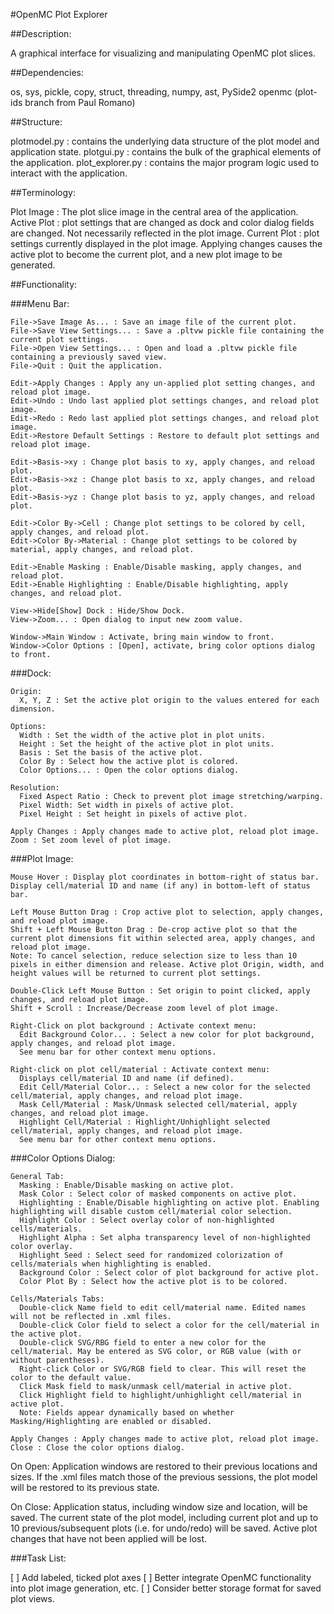 #OpenMC Plot Explorer

##Description:

  A graphical interface for visualizing and manipulating OpenMC plot slices.

##Dependencies:

  os, sys, pickle, copy, struct, threading, numpy, ast, PySide2
  openmc (plot-ids branch from Paul Romano)

##Structure:

  plotmodel.py : contains the underlying data structure of the plot model and application state.
  plotgui.py : contains the bulk of the graphical elements of the application.
  plot_explorer.py : contains the major program logic used to interact with the application.

##Terminology:

  Plot Image : The plot slice image in the central area of the application.
  Active Plot : plot settings that are changed as dock and color dialog fields are changed.  Not necessarily reflected in the plot image.
  Current Plot : plot settings currently displayed in the plot image.
  Applying changes causes the active plot to become the current plot, and a new plot image to be generated.

##Functionality:

  ###Menu Bar:

    File->Save Image As... : Save an image file of the current plot.
    File->Save View Settings... : Save a .pltvw pickle file containing the current plot settings.
    File->Open View Settings... : Open and load a .pltvw pickle file containing a previously saved view.
    File->Quit : Quit the application.

    Edit->Apply Changes : Apply any un-applied plot setting changes, and reload plot image.
    Edit->Undo : Undo last applied plot settings changes, and reload plot image.
    Edit->Redo : Redo last applied plot settings changes, and reload plot image.
    Edit->Restore Default Settings : Restore to default plot settings and reload plot image.

    Edit->Basis->xy : Change plot basis to xy, apply changes, and reload plot.
    Edit->Basis->xz : Change plot basis to xz, apply changes, and reload plot.
    Edit->Basis->yz : Change plot basis to yz, apply changes, and reload plot.

    Edit->Color By->Cell : Change plot settings to be colored by cell, apply changes, and reload plot.
    Edit->Color By->Material : Change plot settings to be colored by material, apply changes, and reload plot.

    Edit->Enable Masking : Enable/Disable masking, apply changes, and reload plot.
    Edit->Enable Highlighting : Enable/Disable highlighting, apply changes, and reload plot.

    View->Hide[Show] Dock : Hide/Show Dock.
    View->Zoom... : Open dialog to input new zoom value.

    Window->Main Window : Activate, bring main window to front.
    Window->Color Options : [Open], activate, bring color options dialog to front.

  ###Dock:

    Origin:
      X, Y, Z : Set the active plot origin to the values entered for each dimension.

    Options:
      Width : Set the width of the active plot in plot units.
      Height : Set the height of the active plot in plot units.
      Basis : Set the basis of the active plot.
      Color By : Select how the active plot is colored.
      Color Options... : Open the color options dialog.

    Resolution:
      Fixed Aspect Ratio : Check to prevent plot image stretching/warping.
      Pixel Width: Set width in pixels of active plot.
      Pixel Height : Set height in pixels of active plot.

    Apply Changes : Apply changes made to active plot, reload plot image.
    Zoom : Set zoom level of plot image.

  ###Plot Image:

    Mouse Hover : Display plot coordinates in bottom-right of status bar.  Display cell/material ID and name (if any) in bottom-left of status bar.

    Left Mouse Button Drag : Crop active plot to selection, apply changes, and reload plot image.
    Shift + Left Mouse Button Drag : De-crop active plot so that the current plot dimensions fit within selected area, apply changes, and reload plot image.
    Note: To cancel selection, reduce selection size to less than 10 pixels in either dimension and release. Active plot Origin, width, and height values will be returned to current plot settings.

    Double-Click Left Mouse Button : Set origin to point clicked, apply changes, and reload plot image.
    Shift + Scroll : Increase/Decrease zoom level of plot image.

    Right-Click on plot background : Activate context menu:
      Edit Background Color... : Select a new color for plot background, apply changes, and reload plot image.
      See menu bar for other context menu options.

    Right-click on plot cell/material : Activate context menu:
      Displays cell/material ID and name (if defined).
      Edit Cell/Material Color... : Select a new color for the selected cell/material, apply changes, and reload plot image.
      Mask Cell/Material : Mask/Unmask selected cell/material, apply changes, and reload plot image.
      Highlight Cell/Material : Highlight/Unhighlight selected cell/material, apply changes, and reload plot image.
      See menu bar for other context menu options.

  ###Color Options Dialog:

    General Tab:
      Masking : Enable/Disable masking on active plot.
      Mask Color : Select color of masked components on active plot.
      Highlighting : Enable/Disable highlighting on active plot. Enabling highlighting will disable custom cell/material color selection.
      Highlight Color : Select overlay color of non-highlighted cells/materials.
      Highlight Alpha : Set alpha transparency level of non-highlighted color overlay.
      Highlight Seed : Select seed for randomized colorization of cells/materials when highlighting is enabled.
      Background Color : Select color of plot background for active plot.
      Color Plot By : Select how the active plot is to be colored.

    Cells/Materials Tabs:
      Double-click Name field to edit cell/material name. Edited names will not be reflected in .xml files.
      Double-click Color field to select a color for the cell/material in the active plot.
      Double-click SVG/RBG field to enter a new color for the cell/material. May be entered as SVG color, or RGB value (with or without parentheses).
      Right-click Color or SVG/RGB field to clear. This will reset the color to the default value.
      Click Mask field to mask/unmask cell/material in active plot.
      Click Highlight field to highlight/unhighlight cell/material in active plot.
      Note: Fields appear dynamically based on whether Masking/Highlighting are enabled or disabled.

    Apply Changes : Apply changes made to active plot, reload plot image.
    Close : Close the color options dialog.

  On Open:
    Application windows are restored to their previous locations and sizes.
    If the .xml files match those of the previous sessions, the plot model will be restored to its previous state.

  On Close:
    Application status, including window size and location, will be saved.
    The current state of the plot model, including current plot and up to 10 previous/subsequent plots (i.e. for undo/redo) will be saved.
    Active plot changes that have not been applied will be lost.

###Task List:

 [ ] Add labeled, ticked plot axes
 [ ] Better integrate OpenMC functionality into plot image generation, etc.
 [ ] Consider better storage format for saved plot views.
